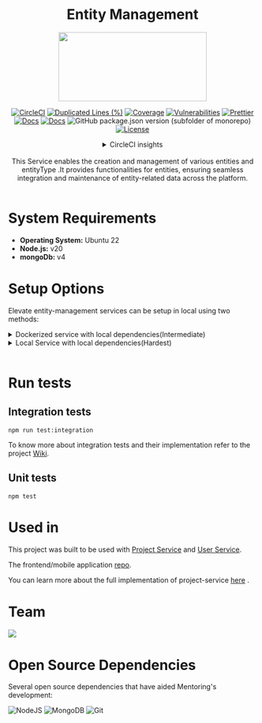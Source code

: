 <div align="center">

# Entity Management

<a href="https://shikshalokam.org/elevate/">
<img
    src="https://shikshalokam.org/wp-content/uploads/2021/06/elevate-logo.png"
    height="140"
    width="300"
  />
</a>

[![CircleCI](https://dl.circleci.com/status-badge/img/gh/ELEVATE-Project/notification/tree/master.svg?style=shield)](https://dl.circleci.com/status-badge/redirect/gh/ELEVATE-Project/notification/tree/master)
[![Duplicated Lines (%)](https://sonarcloud.io/api/project_badges/measure?project=ELEVATE-Project_notification&metric=duplicated_lines_density)](https://sonarcloud.io/summary/new_code?id=ELEVATE-Project_notification)
[![Coverage](https://sonarcloud.io/api/project_badges/measure?project=ELEVATE-Project_notification&metric=coverage)](https://sonarcloud.io/summary/new_code?id=ELEVATE-Project_notification)
[![Vulnerabilities](https://sonarcloud.io/api/project_badges/measure?project=ELEVATE-Project_notification&metric=vulnerabilities)](https://sonarcloud.io/summary/new_code?id=ELEVATE-Project_notification)
[![Prettier](https://img.shields.io/badge/code_style-prettier-ff69b4.svg)](https://prettier.io)
[![Docs](https://img.shields.io/badge/Docs-success-informational)](https://elevate-docs.shikshalokam.org/mentorEd/intro)
[![Docs](https://img.shields.io/badge/API-docs-informational)](https://dev.elevate-apis.shikshalokam.org/notification/api-doc)
![GitHub package.json version (subfolder of monorepo)](https://img.shields.io/github/package-json/v/ELEVATE-Project/notification?filename=src%2Fpackage.json)
[![License](https://img.shields.io/badge/license-MIT-blue.svg)](https://opensource.org/licenses/MIT)

<details><summary>CircleCI insights</summary>

[![CircleCI](https://dl.circleci.com/insights-snapshot/gh/ELEVATE-Project/notification/master/buil-and-test/badge.svg?window=30d)](https://app.circleci.com/insights/github/ELEVATE-Project/notification/workflows/buil-and-test/overview?branch=master&reporting-window=last-30-days&insights-snapshot=true)

</details>
<!-- <details><summary>dev</summary>
[![CircleCI](https://dl.circleci.com/status-badge/img/gh/ELEVATE-Project/mentoring/tree/dev.svg?style=shield)](https://dl.circleci.com/status-badge/redirect/gh/ELEVATE-Project/mentoring/tree/dev)
![GitHub package.json version (subfolder of monorepo)](https://img.shields.io/github/package-json/v/ELEVATE-Project/user/dev?filename=src%2Fpackage.json)
[![CircleCI](https://dl.circleci.com/insights-snapshot/gh/ELEVATE-Project/mentoring/dev/buil-and-test/badge.svg?window=30d)](https://app.circleci.com/insights/github/ELEVATE-Project/mentoring/workflows/buil-and-test/overview?branch=integration-testing&reporting-window=last-30-days&insights-snapshot=true)
[![Duplicated Lines (%)](https://sonarcloud.io/api/project_badges/measure?project=ELEVATE-Project_mentoring&metric=duplicated_lines_density&branch=dev)](https://sonarcloud.io/summary/new_code?id=ELEVATE-Project_mentoring)
[![Coverage](https://sonarcloud.io/api/project_badges/measure?project=ELEVATE-Project_mentoring&metric=coverage&branch=dev)](https://sonarcloud.io/summary/new_code?id=ELEVATE-Project_mentoring)
[![Vulnerabilities](https://sonarcloud.io/api/project_badges/measure?project=ELEVATE-Project_mentoring&metric=vulnerabilities&branch=revert-77-integration-test)](https://sonarcloud.io/summary/new_code?id=ELEVATE-Project_mentoring)
</details> -->

</br>
This Service enables the creation and management of various entities and entityType .It
    provides functionalities for entities, ensuring seamless integration and
    maintenance of entity-related data across the platform.
</div>

<br>

# System Requirements

-   **Operating System:** Ubuntu 22
-   **Node.js:** v20
-   **mongoDb:** v4

# Setup Options

Elevate entity-management services can be setup in local using two methods:

<details><summary>Dockerized service with local dependencies(Intermediate)</summary>

## A. Dockerized Service With Local Dependencies

**Expectation**: Run single docker containerized service with existing local (in host) or remote dependencies.

### Local Dependencies Steps

1. Build the docker image.
    ```
    /ELEVATE/entity-management$ docker build -t elevate/entity-management:1.0 .
    ```
2. Run the docker container.

    - For Mac & Windows with docker v18.03+:

        ```
        $ docker run --name entity-management elevate/entity-management:1.0
        ```

    - For Linux:
        ```
        $ docker run --name entity-management --add-host=host.docker.internal:host-gateway elevate/entity-management:1.0`
        ```
        Refer [this](https://stackoverflow.com/a/24326540) for more information.

### Remote Dependencies Steps

1. Build the docker image.
    ```
    /ELEVATE/entity-management$ docker build -t elevate/entity-management:1.0 .
    ```
2. Run the docker container.

    ```
    $ docker run --name entity-management elevate/entity-management:1.0
    ```

</details>

<details><summary>Local Service with local dependencies(Hardest)</summary>

## B. Local Service With Local Dependencies

**Expectation**: Run single service with existing local dependencies in host (**Non-Docker Implementation**).

## Installations

### Install Node.js LTS

Refer to the [NodeSource distributions installation scripts](https://github.com/nodesource/distributions#installation-scripts) for Node.js installation.

```bash
$ curl -fsSL https://deb.nodesource.com/setup_lts.x | sudo -E bash - &&\
sudo apt-get install -y nodejs
```

### Install PM2

Refer to [How To Set Up a Node.js Application for Production on Ubuntu 22.04](https://www.digitalocean.com/community/tutorials/how-to-set-up-a-node-js-application-for-production-on-ubuntu-22-04).

**Run the following command**

```bash
$ sudo npm install pm2@latest -g
```

## Setting up Repository

### Clone the entity-management repository to /opt/backend directory

```bash
opt/backend$ git clone -b develop-2.5 --single-branch "https://github.com/ELEVATE-Project/entity-management"
```

### Install Npm packages from src directory

```bash
backend/entity-management/src$ sudo npm i
```

### Create .env file in src directory

```bash
entity-management/src$ sudo nano .env
```

Copy-paste the following env variables to the `.env` file:

```env
# entity-management Service Config

# Port on which service runs
APPLICATION_PORT=5001

# Application environment
APPLICATION_ENV=development

# Route after the base URL
APPLICATION_BASE_URL=/entity/

# Api doc URL
API_DOC_URL= "https://project-dev.elevate-apis.shikshalokam.org/entity-management/api-doc"

#User service URL
USER_SERVICE_URL = http://localhost:3001/user


INTERNAL_ACCESS_TOKEN="internal_access_token"

#DB URL
MONGODB_URL=mongodb://localhost:27017/elevate-entity-management

#service name
SERVICE_NAME = elevate-entity-service

version=8
```

Save and exit.

## Setting up Databases

**Start MongoDB Service**

```bash
sudo systemctl start mongod
```

**Verify MongoDB is running**

```bash
sudo systemctl status mongod

```

## Start the Service

Navigate to the src folder of entity-management service and run pm2 start command:

```bash
entity-management/src$ pm2 start app.js -i 2 --name elevate-entity-management
```

#### Run pm2 ls command

```bash
$ pm2 ls
```

</details>

<br>

# Run tests

## Integration tests

```
npm run test:integration
```

To know more about integration tests and their implementation refer to the project [Wiki](https://github.com/ELEVATE-Project/user/wiki/Integration-and-Unit-testing).

## Unit tests

```
npm test
```

# Used in

This project was built to be used with [Project Service](https://github.com/ELEVATE-Project/project-service) and [User Service](https://github.com/ELEVATE-Project/user.git).

The frontend/mobile application [repo](https://github.com/ELEVATE-Project/observation-survey-projects-pwa).

You can learn more about the full implementation of project-service [here](https://elevate-docs.shikshalokam.org/.project/intro) .

# Team

<a href="https://github.com/ELEVATE-Project/entity-management/graphs/contributors">
  <img src="https://contrib.rocks/image?repo=ELEVATE-Project/entity-management" />
</a>

<br>

# Open Source Dependencies

Several open source dependencies that have aided Mentoring's development:

![NodeJS](https://img.shields.io/badge/node.js-6DA55F?style=for-the-badge&logo=node.js&logoColor=white)
![MongoDB](https://img.shields.io/badge/MongoDB-%234ea94b.svg?style=for-the-badge&logo=mongodb&logoColor=white)
![Git](https://img.shields.io/badge/git-%23F05033.svg?style=for-the-badge&logo=git&logoColor=white)
